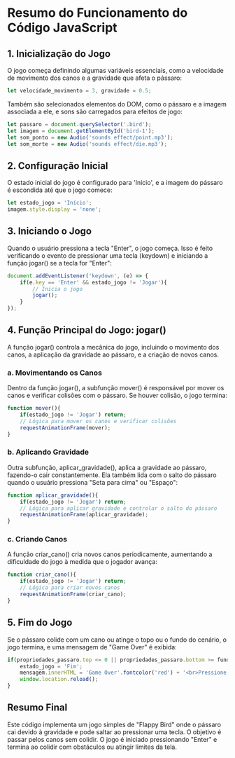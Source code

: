 # Resumo do Funcionamento do Código JavaScript

## 1. Inicialização do Jogo
O jogo começa definindo algumas variáveis essenciais, como a velocidade de movimento dos canos e a gravidade que afeta o pássaro:

```javascript
let velocidade_movimento = 3, gravidade = 0.5;
```

Também são selecionados elementos do DOM, como o pássaro e a imagem associada a ele, e sons são carregados para efeitos de jogo:

```javascript
let passaro = document.querySelector('.bird');
let imagem = document.getElementById('bird-1');
let som_ponto = new Audio('sounds effect/point.mp3');
let som_morte = new Audio('sounds effect/die.mp3');
```

## 2. Configuração Inicial
O estado inicial do jogo é configurado para 'Início', e a imagem do pássaro é escondida até que o jogo comece:

```javascript
let estado_jogo = 'Início';
imagem.style.display = 'none';
```

## 3. Iniciando o Jogo
Quando o usuário pressiona a tecla "Enter", o jogo começa. Isso é feito verificando o evento de pressionar uma tecla (keydown) e iniciando a função jogar() se a tecla for "Enter":

```javascript
document.addEventListener('keydown', (e) => {
    if(e.key == 'Enter' && estado_jogo != 'Jogar'){
        // Inicia o jogo
        jogar();
    }
});
```

## 4. Função Principal do Jogo: jogar()
A função jogar() controla a mecânica do jogo, incluindo o movimento dos canos, a aplicação da gravidade ao pássaro, e a criação de novos canos.

### a. Movimentando os Canos
Dentro da função jogar(), a subfunção mover() é responsável por mover os canos e verificar colisões com o pássaro. Se houver colisão, o jogo termina:

```javascript
function mover(){
    if(estado_jogo != 'Jogar') return;
    // Lógica para mover os canos e verificar colisões
    requestAnimationFrame(mover);
}
```

### b. Aplicando Gravidade
Outra subfunção, aplicar_gravidade(), aplica a gravidade ao pássaro, fazendo-o cair constantemente. Ela também lida com o salto do pássaro quando o usuário pressiona "Seta para cima" ou "Espaço":

```javascript
function aplicar_gravidade(){
    if(estado_jogo != 'Jogar') return;
    // Lógica para aplicar gravidade e controlar o salto do pássaro
    requestAnimationFrame(aplicar_gravidade);
}
```

### c. Criando Canos
A função criar_cano() cria novos canos periodicamente, aumentando a dificuldade do jogo à medida que o jogador avança:

```javascript
function criar_cano(){
    if(estado_jogo != 'Jogar') return;
    // Lógica para criar novos canos
    requestAnimationFrame(criar_cano);
}
```

## 5. Fim do Jogo
Se o pássaro colide com um cano ou atinge o topo ou o fundo do cenário, o jogo termina, e uma mensagem de "Game Over" é exibida:

```javascript
if(propriedades_passaro.top <= 0 || propriedades_passaro.bottom >= fundo.bottom){
    estado_jogo = 'Fim';
    mensagem.innerHTML = 'Game Over'.fontcolor('red') + '<br>Pressione Enter Para Reiniciar';
    window.location.reload();
}
```

## Resumo Final
Este código implementa um jogo simples de "Flappy Bird" onde o pássaro cai devido à gravidade e pode saltar ao pressionar uma tecla. O objetivo é passar pelos canos sem colidir. O jogo é iniciado pressionando "Enter" e termina ao colidir com obstáculos ou atingir limites da tela.
